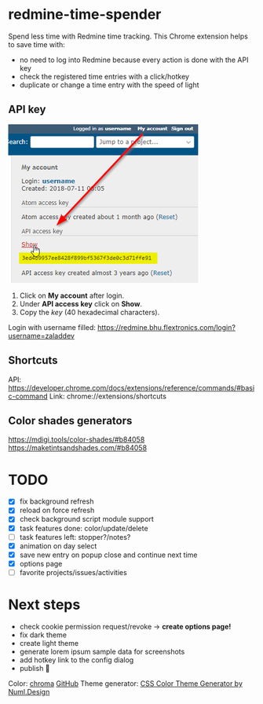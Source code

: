 redmine-time-spender
====================

Spend less time with Redmine time tracking.
This Chrome extension helps to save time with:
* no need to log into Redmine because every action is done with the API key
* check the registered time entries with a click/hotkey
* duplicate or change a time entry with the speed of light

API key
-------

![key](API-key.png)
1. Click on **My account** after login.
2. Under **API access key** click on **Show**.
3. Copy the *key* (40 hexadecimal characters).

Login with username filled: https://redmine.bhu.flextronics.com/login?username=zaladdev

Shortcuts
---------

API: https://developer.chrome.com/docs/extensions/reference/commands/#basic-command
Link: chrome://extensions/shortcuts

Color shades generators
-----------------------
https://mdigi.tools/color-shades/#b84058
https://maketintsandshades.com/#b84058

TODO
====
* [x] fix background refresh
* [x] reload on force refresh
* [x] check background script module support
* [x] task features done: color/update/delete
* [ ] task features left: stopper?/notes?
* [x] animation on day select
* [x] save new entry on popup close and continue next time
* [x] options page
* [ ] favorite projects/issues/activities

Next steps
==========
* check cookie permission request/revoke -> **create options page!**
* fix dark theme
* create light theme
* generate lorem ipsum sample data for screenshots
* add hotkey link to the config dialog
* publish 🍰

Color: [chroma](https://gka.github.io/chroma.js) [GitHub](https://github.com/gka/chroma.js)
Theme generator: [CSS Color Theme Generator by Numl.Design](https://theme.numl.design/)